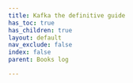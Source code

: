```yaml
---
title: Kafka the definitive guide
has_toc: true
has_children: true
layout: default
nav_exclude: false
index: false
parent: Books log

---
```


